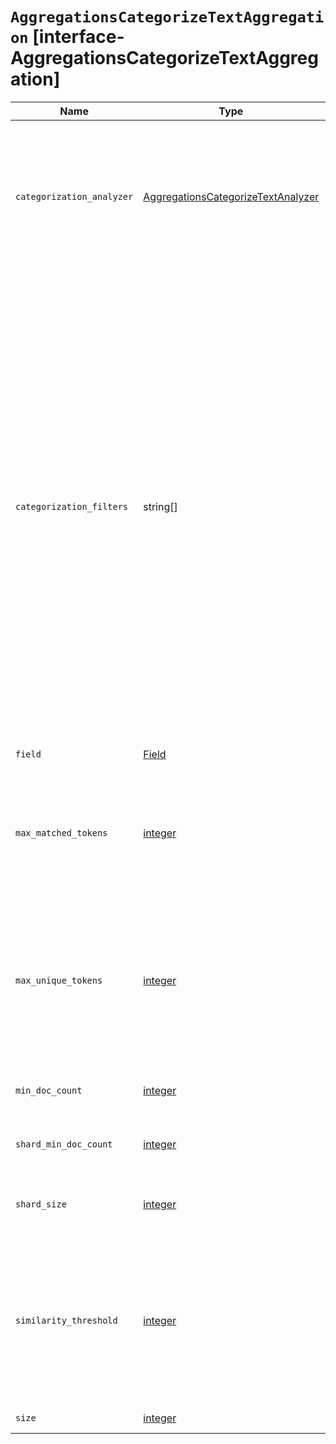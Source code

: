 # `AggregationsCategorizeTextAggregation` [interface-AggregationsCategorizeTextAggregation]

| Name | Type | Description |
| - | - | - |
| `categorization_analyzer` | [AggregationsCategorizeTextAnalyzer](./AggregationsCategorizeTextAnalyzer.md) | The categorization analyzer specifies how the text is analyzed and tokenized before being categorized. The syntax is very similar to that used to define the analyzer in the analyze API. This property cannot be used at the same time as `categorization_filters`. |
| `categorization_filters` | string[] | This property expects an array of regular expressions. The expressions are used to filter out matching sequences from the categorization field values. You can use this functionality to fine tune the categorization by excluding sequences from consideration when categories are defined. For example, you can exclude SQL statements that appear in your log files. This property cannot be used at the same time as categorization_analyzer. If you only want to define simple regular expression filters that are applied prior to tokenization, setting this property is the easiest method. If you also want to customize the tokenizer or post-tokenization filtering, use the categorization_analyzer property instead and include the filters as pattern_replace character filters. |
| `field` | [Field](./Field.md) | The semi-structured text field to categorize. |
| `max_matched_tokens` | [integer](./integer.md) | The maximum number of token positions to match on before attempting to merge categories. Larger values will use more memory and create narrower categories. Max allowed value is 100. |
| `max_unique_tokens` | [integer](./integer.md) | The maximum number of unique tokens at any position up to max_matched_tokens. Must be larger than 1. Smaller values use less memory and create fewer categories. Larger values will use more memory and create narrower categories. Max allowed value is 100. |
| `min_doc_count` | [integer](./integer.md) | The minimum number of documents in a bucket to be returned to the results. |
| `shard_min_doc_count` | [integer](./integer.md) | The minimum number of documents in a bucket to be returned from the shard before merging. |
| `shard_size` | [integer](./integer.md) | The number of categorization buckets to return from each shard before merging all the results. |
| `similarity_threshold` | [integer](./integer.md) | The minimum percentage of tokens that must match for text to be added to the category bucket. Must be between 1 and 100. The larger the value the narrower the categories. Larger values will increase memory usage and create narrower categories. |
| `size` | [integer](./integer.md) | The number of buckets to return. |
